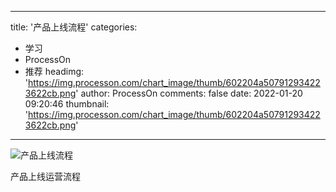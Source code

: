 
---
title: '产品上线流程'
categories: 
 - 学习
 - ProcessOn
 - 推荐
headimg: 'https://img.processon.com/chart_image/thumb/602204a507912934223622cb.png'
author: ProcessOn
comments: false
date: 2022-01-20 09:20:46
thumbnail: 'https://img.processon.com/chart_image/thumb/602204a507912934223622cb.png'
---

<div>   
<img class="thumb" alt="产品上线流程" src="https://img.processon.com/chart_image/thumb/602204a507912934223622cb.png" referrerpolicy="no-referrer">
<p>产品上线运营流程</p>  
</div>
            